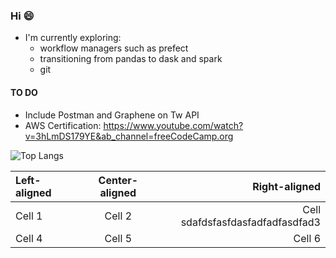 ### Hi 😄
- I'm currently exploring:
  -  workflow managers such as prefect
  -  transitioning from pandas to dask and spark
  -  git

#### TO DO
- Include Postman and Graphene on Tw API
- AWS Certification: https://www.youtube.com/watch?v=3hLmDS179YE&ab_channel=freeCodeCamp.org

![Top Langs](https://github-readme-stats.vercel.app/api/top-langs/?username=lmao420blazeit&layout=compact)

| Left-aligned | Center-aligned | Right-aligned |
| :----------- | :------------: | ------------: |
| Cell 1       |    Cell 2      |        Cell  sdafdsfasfdasfadfadfasdfad3 |
| Cell 4       |    Cell 5      |        Cell 6 |

<!--
**lmao420blazeit/lmao420blazeit** is a ✨ _special_ ✨ repository because its `README.md` (this file) appears on your GitHub profile.

Here are some ideas to get you started:

- 🔭 I’m currently working on ...
- 🌱 I’m currently learning ...
- 👯 I’m looking to collaborate on ...
- 🤔 I’m looking for help with ...
- 💬 Ask me about ...
- 📫 How to reach me: ...
- 😄 Pronouns: ...
- ⚡ Fun fact: ...
-->
